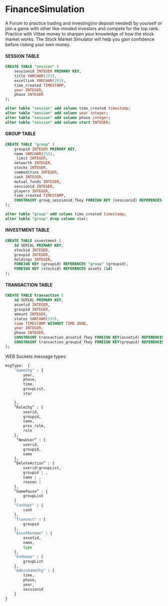 # FinanceSimulation
A Forum to practice trading and investing(no deposit needed) by yourself or join a game with other  like-minded investors and compete for the top rank. Practice with Vittae money to sharpen your knowledge of how the stock market  works. The Stock Market Simulator will help you gain confidence before risking your own money.

<h4>SESSION TABLE</h4>

```sql
CREATE TABLE "session" (
    sessionid INTEGER PRIMARY KEY,
    title VARCHAR(255),
    excellink VARCHAR(255),
    time_created TIMESTAMP,
    year INTEGER,
    phase INTEGER
);
```
```sql
alter table "session" add column time_created timestamp;
alter table "session" add column year integer;
alter table "session" add column phase integer;
alter table "session" add column start INTEGER;
```
<h4>GROUP TABLE</h4>

```sql
CREATE TABLE "group" (
    groupid INTEGER PRIMARY KEY,
    name VARCHAR(255),
    _limit INTEGER,
    networth INTEGER,
    stocks INTEGER,
    commodities INTEGER,
    cash INTEGER,
    mutual_funds INTEGER,
    sessionid INTEGER,
    players INTEGER,
    time_created TIMESTAMP,
    CONSTRAINT group_sessionid_fkey FOREIGN KEY (sessionid) REFERENCES "session"(sessionid)
);
```
```sql
alter table "group" add column time_created timestamp;
alter table "group" drop column star;
```
<h4>INVESTMENT TABLE</h4>

```sql
CREATE TABLE investment (
    Id SERIAL PRIMARY KEY,
    stockid INTEGER,
    groupid INTEGER,
    holdings INTEGER,
    FOREIGN KEY (groupid) REFERENCES "group" (groupid),
    FOREIGN KEY (stockid) REFERENCES assets (id)
);
```
<h4>TRANSACTION TABLE</h4>

```sql
CREATE TABLE transaction (
    id SERIAL PRIMARY KEY,
    assetid INTEGER, 
    groupid INTEGER, 
    amount INTEGER, 
    status VARCHAR(255),
    time TIMESTAMP WITHOUT TIME ZONE,
    year INTEGER,
    phase INTEGER,
    CONSTRAINT transaction_assetid_fkey FOREIGN KEY(assetid) REFERENCES assets(id),
    CONSTRAINT transaction_groupid_fkey FOREIGN KEY(groupid) REFERENCES "group"(groupid)
);
```
WEB Sockets message types:
```python
msgType:  {
    "GameChg" : {
        year,
        phase,
        time,
        groupList,
        star

    },
    “RoleChg” : {
        userid,
        groupid,
        name,
        prev_role,
        role
    },
     “NewUser” : {
        userid,
        groupid,
        name
    },
    ”DeleteAction” : {
        userid|groupList,
        groupid | ,
        name | ,
        reason |  
    },
    ”GamePause” : {
        groupList
    }
    "CashUpt" : {
        cash
    },
    "Transact" : {
        groupid
    },
    "AssetRename" : {
        assetid,
        name,
        type
    },
    "EndGame" : {
        groupList
    },
    "AdminGameChg" : {
        time,
        phase,
        year,
        sessionid
    }
}
```
